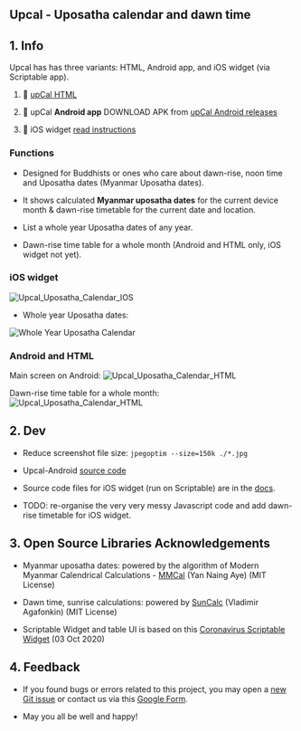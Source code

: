 Upcal - Uposatha calendar and dawn time
----------------------------------------------


## 1. Info

Upcal has has three variants: HTML, Android app, and iOS widget (via Scriptable app).

1. 🌅 [upCal HTML](https://vpnry.github.io/upcal/upcal_offline.html)

2. 🌅 upCal **Android app** DOWNLOAD APK from [upCal Android releases](https://github.com/vpnry/upcal-android/releases)

3. 🌅 iOS widget [read instructions](https://vpnry.github.io/upcal/#1-install-scriptable)


### Functions

+ Designed for Buddhists or ones who care about dawn-rise, noon time and Uposatha dates (Myanmar Uposatha dates).

+ It shows calculated **Myanmar uposatha dates** for the current device month & dawn-rise timetable for the current date and location.

+ List a whole year Uposatha dates of any year.

+ Dawn-rise time table for a whole month (Android and HTML only, iOS widget not yet).

### iOS widget

![Upcal_Uposatha_Calendar_IOS](docs/img_Upcal_Uposatha_Calendar_IOS.jpeg)

+ Whole year Uposatha dates:

![Whole Year Uposatha Calendar](docs/img_Upcal_Whole_Year_Uposatha_Calendar_IOS.jpeg)

### Android and HTML 

Main screen on Android:
![Upcal_Uposatha_Calendar_HTML](docs/upcal_html_main.jpg)

Dawn-rise time table for a whole month:
![Upcal_Uposatha_Calendar_HTML](docs/upcal_html_dawn_rise.jpg)


## 2. Dev
+ Reduce screenshot file size: `jpegoptim --size=150k ./*.jpg`

+ Upcal-Android [source code](https://github.com/vpnry/upcal-android)

+ Source code files for iOS widget (run on Scriptable) are in the [docs](https://github.com/vpnry/upcal/tree/main/docs).

+ TODO: re-organise the very very messy Javascript code and add dawn-rise timetable for iOS widget.


## 3. Open Source Libraries Acknowledgements 

+ Myanmar uposatha dates: powered by the algorithm of Modern Myanmar Calendrical Calculations - [MMCal](https://github.com/yan9a/mmcal) (Yan Naing Aye)  (MIT License)

+ Dawn time, sunrise calculations:  powered by [SunCalc](https://github.com/mourner/suncalc) (Vladimir Agafonkin) (MIT License)

+ Scriptable Widget and table UI is based on this [Coronavirus Scriptable Widget](https://gist.github.com/planecore/e7b4c1e5db2dd28b1a023860e831355e) (03 Oct 2020)
  

## 4. Feedback

+ If you found bugs or errors related to this project, you may open a [new Git issue](https://github.com/vpnry/upcal/issues/new/choose) or contact us via this [Google Form](https://docs.google.com/forms/d/e/1FAIpQLSe9zXQVbkIynNwZAYlpc-C5QVCfYJ08pclcy8kuDtTgVk40YQ/viewform?usp=sf_link).


+ May you all be well and happy! 
